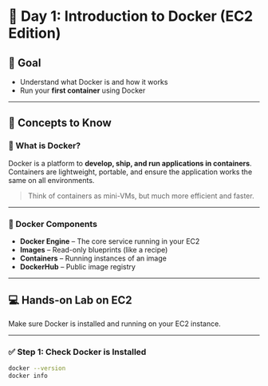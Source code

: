# 🐳 Day 1: Introduction to Docker (EC2 Edition)

## 🎯 Goal
- Understand what Docker is and how it works
- Run your **first container** using Docker

---

## 🧠 Concepts to Know

### 🔹 What is Docker?

Docker is a platform to **develop, ship, and run applications in containers**. Containers are lightweight, portable, and ensure the application works the same on all environments.

> Think of containers as mini-VMs, but much more efficient and faster.

---

### 🧱 Docker Components

- **Docker Engine** – The core service running in your EC2
- **Images** – Read-only blueprints (like a recipe)
- **Containers** – Running instances of an image
- **DockerHub** – Public image registry

---

## 💻 Hands-on Lab on EC2

Make sure Docker is installed and running on your EC2 instance.

---

### ✅ Step 1: Check Docker is Installed

```bash
docker --version
docker info
